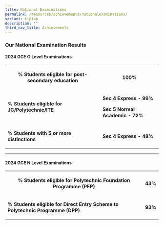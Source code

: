 ```yaml
---
title: National Examinations
permalink: /resources/achievements/nationalexaminations/
variant: tiptap
description: ""
third_nav_title: Achievements
---
```

<h3><strong>Our National Examination Results</strong></h3>
<h4><strong>2024 GCE O Level Examinations</strong></h4>
<table style="minWidth: 50px">
<colgroup>
<col>
<col>
</colgroup>
<tbody>
<tr>
<th rowspan="1" colspan="1">
<p><strong>% Students eligible for post-secondary education</strong>
</p>
</th>
<th rowspan="1" colspan="1">
<p>100%</p>
</th>
</tr>
<tr>
<td rowspan="1" colspan="1">
<p><strong>% Students eligible for JC/Polytechnic/ITE</strong>
</p>
</td>
<td rowspan="1" colspan="1">
<p><strong>Sec 4 Express - 99%</strong>
</p>
<p><strong>Sec 5 Normal Academic - 72%</strong>
</p>
</td>
</tr>
<tr>
<td rowspan="1" colspan="1">
<p><strong>% Students with 5 or more distinctions</strong>
</p>
</td>
<td rowspan="1" colspan="1">
<p><strong>Sec 4 Express - 48%</strong>
</p>
</td>
</tr>
</tbody>
</table>
<hr>
<p></p>
<h4><strong>2024 GCE N Level Examinations</strong></h4>
<table style="minWidth: 50px">
<colgroup>
<col>
<col>
</colgroup>
<tbody>
<tr>
<th rowspan="1" colspan="1">
<p><strong>% Students eligible for Polytechnic Foundation Programme (PFP)</strong>
</p>
</th>
<th rowspan="1" colspan="1">
<p>43%</p>
</th>
</tr>
<tr>
<td rowspan="1" colspan="1">
<p><strong>% Students eligible for Direct Entry Scheme to Polytechnic Programme (DPP)</strong>
</p>
</td>
<td rowspan="1" colspan="1">
<p><strong>93%</strong>
</p>
</td>
</tr>
</tbody>
</table>
<p></p>